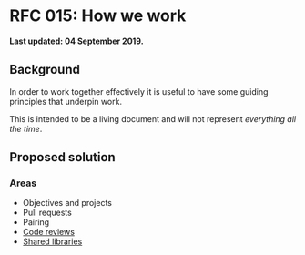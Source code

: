 # RFC 015: How we work

**Last updated: 04 September 2019.**

## Background

In order to work together effectively it is useful to have some guiding principles that underpin work.

This is intended to be a living document and will not represent _everything all the time_.

## Proposed solution

### Areas

- Objectives and projects
- Pull requests
- Pairing
- [Code reviews](code_reviews.md)
- [Shared libraries](shared_libraries.md)


